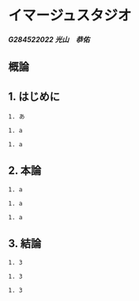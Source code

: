 # イマージュスタジオ

##### G284522022 光山　恭佑

## 概論

## 1. **はじめに**

    1. あ

    1. a

    1. a

## 2. **本論**

    1. a

    1. a

    1. a

## 3. **結論**

    1. 3

    1. 3

    1. 3